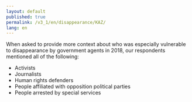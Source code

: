 ```yaml
---
layout: default
published: true
permalink: /v3_1/en/disappearance/KAZ/
lang: en
---
```


When asked to provide more context about who was especially vulnerable to disappearance by government agents in 2018, our respondents mentioned all of the following:
-	Activists
-	Journalists
-	Human rights defenders
-	People affiliated with opposition political parties
-	People arrested by special services

